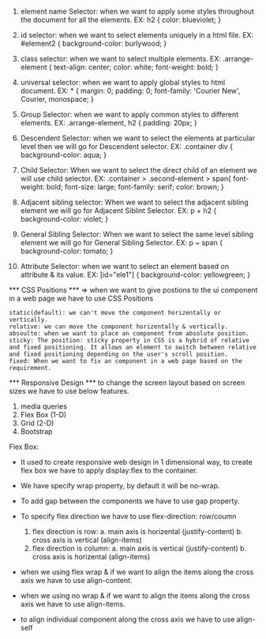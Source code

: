 1. element name Selector: when we want to apply some styles throughout the document for all the elements.
EX: h2 {
    color: blueviolet;
}
2. id selector: when we want to select elements uniquely in a html file.
EX: #element2 {
    background-color: burlywood;
}

3. class selector: when we want to select multiple elements.
EX: .arrange-element {
    text-align: center;
    color: white;
    font-weight: bold;
}
4. universal selector: when we want to apply global styles to html document.
EX: * {
    margin: 0;
    padding: 0;
    font-family: 'Courier New', Courier, monospace;
}
5. Group Selector: when we want to apply common styles to different elements.
EX: .arrange-element, h2 {
    padding: 20px;
}
6. Descendent Selector: when we want to select the elements at particular level then we will go for Descendent selector.
EX: .container div {
    background-color: aqua;
}

7. Child Selector: When we want to select the direct child of an element we will use child selector.
EX: .container > .second-element > span{
    font-weight: bold;
    font-size: large;
    font-family: serif;
    color: brown;
}
8. Adjacent sibling selector: When we want to select the adjacent sibling element we will go for Adjacent Siblint Selector.
EX: p + h2 {
    background-color: violet;
}

9. General Sibling Selector: When we want to select the same level sibling element we will go for General Sibling Selector.
EX: p ~ span {
    background-color: tomato;
}
10. Attribute Selector: when we want to select an element based on attribute & its value.
EX: [id="ele1"] {
    background-color: yellowgreen;
}

*** CSS Positions ***
=> when we want to give postions to the ui component in a web page we have to use CSS Positions
    
    static(default): we can't move the component horizentally or vertically.
    relative: we can move the component horizentally & vertically.
    absoulte: when we want to place an component from absolute position.
    sticky: The position: sticky property in CSS is a hybrid of relative and fixed positioning. It allows an element to switch between relative and fixed positioning depending on the user's scroll position.
    fixed: When we want to fix an component in a web page based on the requirement.

*** Responsive Design ***
to change the screen layout based on screen sizes we have to use below features.
1. media queries
2. Flex Box (1-D)
3. Grid (2-D)
4. Bootstrap

    
Flex Box:
- It used to create responsive web design in 1 dimensional way, to create flex box we have to apply display:flex to the container.
- We have specify wrap property, by default it will be no-wrap.
- To add gap between the components we have to use gap property.
- To specify flex direction we have to use flex-direction: row/coumn
    1. flex direction is row:
        a. main axis is horizental (justify-content)
        b. cross axis is vertical (align-items) 
    2. flex direction is column:
        a. main axis is vertical (justify-content)
        b. cross axis is horizental (align-items) 

- when we using flex wrap & if we want to align the items along the cross axis we have to use align-content.
- when we using no wrap & if we want to align the items along the cross axis we have to use align-items.
- to align individual component along the cross axis we have to use align-self
